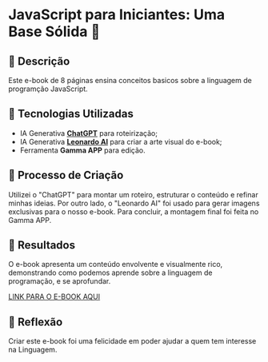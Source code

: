 # JavaScript para Iniciantes: Uma Base Sólida 🌌

## 📒 Descrição
Este e-book de 8 páginas ensina conceitos basicos sobre a linguagem de programção JavaScript.

## 🤖 Tecnologias Utilizadas
- IA Generativa **[ChatGPT](https://chat.openai.com)** para roteirização;
- IA Generativa **[Leonardo AI](https://leonardo.ai)** para criar a arte visual do e-book;
- Ferramenta **Gamma APP** para edição.

## 🧐 Processo de Criação
Utilizei o "ChatGPT" para montar um roteiro, estruturar o conteúdo e refinar minhas ideias. Por outro lado, o "Leonardo AI" foi usado para gerar imagens exclusivas para o nosso e-book. Para concluir, a montagem final foi feita no Gamma APP.

## 🚀 Resultados
O e-book apresenta um conteúdo envolvente e visualmente rico, demonstrando como podemos aprende sobre a linguagem de programação, e se aprofundar.

[LINK PARA O E-BOOK AQUI](file:///C:/Users/maggi/Downloads/JavaScript-para-Iniciantes-Uma-Base-Solida.pdf)

## 💭 Reflexão
Criar este e-book foi uma felicidade em poder ajudar a quem tem interesse na Linguagem.
